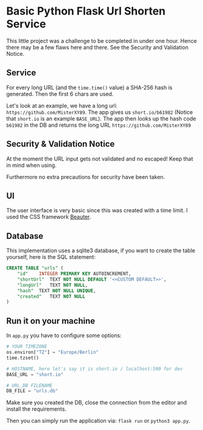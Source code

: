 # Basic Python Flask Url Shorten Service

This little project was a challenge to be completed in under one hour. Hence there may be a few flaws here and there. See the Security and Validation Notice.

## Service
For every long URL (and the `time.time()` value) a SHA-256 hash is generated.
Then the first 6 chars are used.

Let's look at an example, we have a long url: `https://github.com/MisterXY89`. The app gives us
`short.io/b61982` (Notice that `short.io` is an example `BASE_URL`). The app then looks up the
hash code `b61982` in the DB and returns the long URL `https://github.com/MisterXY89`

## Security & Validation Notice
At the moment the URL input gets not validated and no escaped! Keep that in mind when using.

Furthermore no extra precautions for security have been taken.


## UI
The user interface is very basic since this was created with a time limit. I used the CSS framework [Beauter](https://beauter.io/).

## Database
This implementation uses a sqlite3 database, if you want to create the table yourself, here is the SQL statement:

```sql
CREATE TABLE "urls" (
	"id"	INTEGER PRIMARY KEY AUTOINCREMENT,
	"shortUrl"	TEXT NOT NULL DEFAULT '<<CUSTOM DEFAULT>>',
	"longUrl"	TEXT NOT NULL,
	"hash"	TEXT NOT NULL UNIQUE,
	"created"	TEXT NOT NULL
)
```
## Run it on your machine
In `app.py` you have to configure some options:
```python
# YOUR TIMEZONE
os.environ["TZ"] = "Europe/Berlin"
time.tzset()

# HOSTNAME, here let's say it is short.io / localhost:500 for dev
BASE_URL = "short.io"

# URL_DB FILENAME
DB_FILE = "urls.db"
```
Make sure you created the DB, close the connection from the editor and install the requirements.

Then you can simply run the application via: `flask run` or `python3 app.py`.
